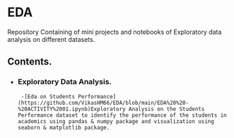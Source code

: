 # EDA
Repository Containing of mini projects and notebooks of Exploratory data analysis on different datasets.
## Contents.
- ### Exploratory Data Analysis.
       -[Eda on Students Performance](https://github.com/VikasHM66/EDA/blob/main/EDA%20%20-%20ACTIVITY%2001.ipynb)Exploratory Analysis on the Students Performance dataset to identify the performance of the students in academics using pandas & numpy package and visualization using seaborn & matplotlib package.


